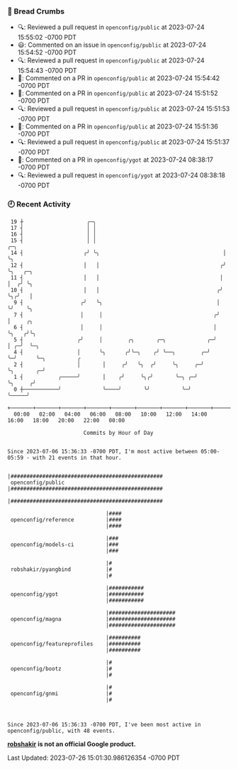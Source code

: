 ### 🍞 Bread Crumbs

 * 🔍: Reviewed a pull request in  `openconfig/public` at 2023-07-24 15:55:02 -0700 PDT
 * 😃: Commented on an issue in `openconfig/public` at 2023-07-24 15:54:52 -0700 PDT
 * 🔍: Reviewed a pull request in  `openconfig/public` at 2023-07-24 15:54:43 -0700 PDT
 * 💬: Commented on a PR in  `openconfig/public` at 2023-07-24 15:54:42 -0700 PDT
 * 💬: Commented on a PR in  `openconfig/public` at 2023-07-24 15:51:52 -0700 PDT
 * 🔍: Reviewed a pull request in  `openconfig/public` at 2023-07-24 15:51:53 -0700 PDT
 * 💬: Commented on a PR in  `openconfig/public` at 2023-07-24 15:51:36 -0700 PDT
 * 🔍: Reviewed a pull request in  `openconfig/public` at 2023-07-24 15:51:37 -0700 PDT
 * 💬: Commented on a PR in  `openconfig/ygot` at 2023-07-24 08:38:17 -0700 PDT
 * 🔍: Reviewed a pull request in  `openconfig/ygot` at 2023-07-24 08:38:18 -0700 PDT

### 🕘 Recent Activity
```
 19 ┼                    ╭─╮
 17 ┤                    │ │
 16 ┤                    │ │
 15 ┤                    │ │                                        ╭─╮
 14 ┤                   ╭╯ ╰╮                                       │ ╰╮
 12 ┤                   │   │                                      ╭╯  ╰╮   ╭─╮
 11 ┤                   │   │                                      │    │  ╭╯ ╰╮
 10 ┤                   │   │                                     ╭╯    ╰╮╭╯   │
  9 ┤                  ╭╯   ╰╮                                    │      ╰╯    ╰╮
  7 ┤                  │     │                                   ╭╯             │     ╭╮
  6 ┤                  │     │                                   │              ╰╮   ╭╯╰╮
  5 ┤                 ╭╯     │        ╭╮       ╭─╮             ╭─╯               │ ╭─╯  ╰─╮
  4 ┤                 │      ╰╮      ╭╯╰─╮    ╭╯ ╰──╮        ╭─╯                 ╰─╯      ╰─╮          ╭
  2 ┤                 │       │     ╭╯   ╰╮  ╭╯     ╰╮     ╭─╯                              ╰╮       ╭─╯
  1 ┤           ╭─────╯       │    ╭╯     ╰╮╭╯       ╰─╮ ╭─╯                                 ╰╮     ╭╯
  0 ┼───────────╯             ╰────╯       ╰╯          ╰─╯                                    ╰─────╯
    +───────+───────+───────+───────+───────+───────+───────+───────+───────+───────+───────+───────+────
  00:00   02:00   04:00   06:00   08:00   10:00   12:00   14:00   16:00   18:00   20:00   22:00   00:00   

						Commits by Hour of Day


Since 2023-07-06 15:36:33 -0700 PDT, I'm most active between 05:00-05:59 - with 21 events in that hour.

```



```
                               |################################################
 openconfig/public             |################################################
                               |################################################

                               |####
 openconfig/reference          |####
                               |####

                               |###
 openconfig/models-ci          |###
                               |###

                               |#
 robshakir/pyangbind           |#
                               |#

                               |###########
 openconfig/ygot               |###########
                               |###########

                               |#####################
 openconfig/magna              |#####################
                               |#####################

                               |##########
 openconfig/featureprofiles    |##########
                               |##########

                               |#
 openconfig/bootz              |#
                               |#

                               |#
 openconfig/gnmi               |#
                               |#



Since 2023-07-06 15:36:33 -0700 PDT, I've been most active in openconfig/public, with 48 events.

```
**[robshakir](mailto:robjs@google.com) is not an official Google product.**  


Last Updated: 2023-07-26 15:01:30.986126354 -0700 PDT
